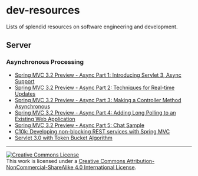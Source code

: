 # dev-resources

Lists of splendid resources on software engineering and development.

## Server

### Asynchronous Processing

- [Spring MVC 3.2 Preview - Async Part 1: Introducing Servlet 3, Async Support](https://spring.io/blog/2012/05/07/spring-mvc-3-2-preview-introducing-servlet-3-async-support)
- [Spring MVC 3.2 Preview - Async Part 2: Techniques for Real-time Updates](https://spring.io/blog/2012/05/08/spring-mvc-3-2-preview-techniques-for-real-time-updates/)
- [Spring MVC 3.2 Preview - Async Part 3: Making a Controller Method Asynchronous](https://spring.io/blog/2012/05/10/spring-mvc-3-2-preview-making-a-controller-method-asynchronous/)
- [Spring MVC 3.2 Preview - Async Part 4: Adding Long Polling to an Existing Web Application](https://spring.io/blog/2012/05/14/spring-mvc-3-2-preview-adding-long-polling-to-an-existing-web-application)
- [Spring MVC 3.2 Preview - Async Part 5: Chat Sample](https://spring.io/blog/2012/05/16/spring-mvc-3-2-preview-chat-sample/)
- [C10k: Developing non-blocking REST services with Spring MVC](http://callistaenterprise.se/blogg/teknik/2014/04/22/c10k-developing-non-blocking-rest-services-with-spring-mvc/)
- [Servlet 3.0 with Token Bucket Algorithm](http://www.nurkiewicz.com/2011/03/tenfold-increase-in-server-throughput.html)



----
<a rel="license" href="http://creativecommons.org/licenses/by-nc-sa/4.0/"><img alt="Creative Commons License" style="border-width:0" src="https://i.creativecommons.org/l/by-nc-sa/4.0/88x31.png" /></a><br />This work is licensed under a <a rel="license" href="http://creativecommons.org/licenses/by-nc-sa/4.0/">Creative Commons Attribution-NonCommercial-ShareAlike 4.0 International License</a>.
